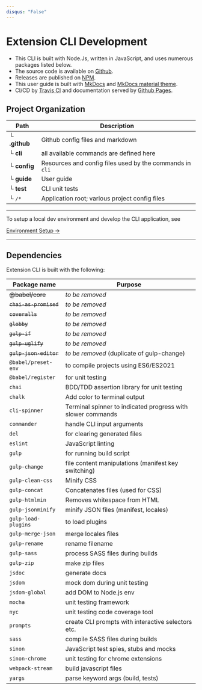 ```yaml
---
disqus: "False"
---
```


# Extension CLI Development

- This CLI is built with Node.Js, written in JavaScript, and uses numerous packages listed below. 
- The source code is available on [Github](https://github.com/MobileFirstLLC/extension-cli).
- Releases are published on [NPM](https://www.npmjs.com/package/extension-cli).
- This user guide is built with [MkDocs](https://www.mkdocs.org/) and  [MkDocs material theme](https://squidfunk.github.io/mkdocs-material/).
- CI/CD by [Travis CI](https://travis-ci.org/MobileFirstLLC/extension-cli) and documentation served by [Github Pages](https://pages.github.com/).


## Project Organization

Path | Description
--- | ---
└ **.github** | Github config files and markdown
└ **cli** |  all available commands are defined here
└ **config** | Resources and config files used by the commands in `cli`
└ **guide** | User guide
└ **test** | CLI unit tests
└ `/*` | Application root; various project config files

* * *

To setup a local dev environment and develop the CLI application, see
 
[Environment Setup &rarr;](13-dev-env.md)

* * * 

## Dependencies

Extension CLI is built with the following:

| Package name | Purpose |
| --- | --- | 
| <strike>@babel/core</strike> | _to be removed_ |
| <strike>`chai-as-promised`</strike> | _to be removed_ |
| <strike>`coveralls`</strike>  |  _to be removed_ |
| <strike>`globby`</strike> | _to be removed_ |
| <strike>`gulp-if`</strike> | _to be removed_ |
| <strike>`gulp-uglify`</strike> | _to be removed_ |
| <strike>`gulp-json-editor`</strike> | _to be removed_ (duplicate of gulp-change) |
| `@babel/preset-env` | to compile projects using ES6/ES2021 |
| `@babel/register` | for unit testing |
| `chai` | BDD/TDD assertion library for unit testing |
| `chalk` | Add color to terminal output | 
| `cli-spinner` | Terminal spinner to indicated progress with slower commands |
| `commander` | handle CLI input arguments |
| `del` | for clearing generated files |
| `eslint` | JavaScript linting |
| `gulp` | for running build script |
| `gulp-change` | file content manipulations (manifest key switching) |
| `gulp-clean-css` | Minify CSS |
| `gulp-concat` | Concatenates files (used for CSS) |
| `gulp-htmlmin` | Removes whitespace from HTML |
| `gulp-jsonminify` | minify JSON files (manifest, locales) |
| `gulp-load-plugins` | to load plugins |
| `gulp-merge-json` | merge locales files |
| `gulp-rename` | rename filename |
| `gulp-sass` | process SASS files during builds |
| `gulp-zip` | make zip files |
| `jsdoc` | generate docs |
| `jsdom` | mock dom during unit testing |
| `jsdom-global` | add DOM to Node.js env |
| `mocha` | unit testing framework |
| `nyc` | unit testing code coverage tool  |
| `prompts` | create CLI prompts with interactive selectors etc. |
| `sass` | compile SASS files during builds |
| `sinon` | JavaScript test spies, stubs and mocks |
| `sinon-chrome` | unit testing for chrome extensions |
| `webpack-stream` | build javascript files |
| `yargs` | parse keyword args (build, tests) |
